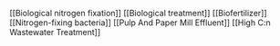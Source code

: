 [[Biological nitrogen fixation]]
[[Biological treatment]]
[[Biofertilizer]]
[[Nitrogen-fixing bacteria]]
[[Pulp And Paper Mill Effluent]]
[[High C:n Wastewater Treatment]]
